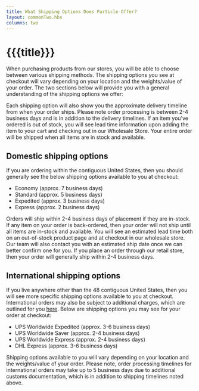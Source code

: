 ```yaml
---
title: What Shipping Options Does Particle Offer?
layout: commonTwo.hbs
columns: two
---
```


# {{{title}}}
When purchasing products from our stores, you will be able to choose between various shipping methods. The shipping options you see at checkout will vary depending on your location and the weights/value of your order. The two sections below will provide you with a general understanding of the shipping options we offer:

Each shipping option will also show you the approximate delivery timeline from when your order ships. Please note order processing is between 2-4 business days and is in addition to the delivery timelines. If an item you've ordered is out of stock, you will see lead time information upon adding the item to your cart and checking out in our Wholesale Store. Your entire order will be shipped when all items are in stock and available. 

## Domestic shipping options

If you are ordering within the contiguous United States, then you should generally see the below shipping options available to you at checkout:

* Economy (approx. 7 business days)
* Standard (approx. 5 business days)
* Expedited (approx. 3 business days)
* Express (approx. 2 business days)

Orders will ship within 2-4 business days of placement if they are in-stock. If any item on your order is back-ordered, then your order will not ship until all items are in-stock and available. You will see an estimated lead time both on an out-of-stock product page and at checkout in our wholesale store. Our team will also contact you with an estimated ship date once we can better confirm one for you. If you place an order through our retail store, then your order will generally ship within 2-4 business days.

## International shipping options

If you live anywhere other than the 48 contiguous United States, then you will see more specific shipping options available to you at checkout. International orders may also be subject to additional charges, which are outlined for you [here](/troubleshooting/faqs/shipping/if-my-order-is-shipping-to-a-country-outside-of-the-united-states-what-do-i-need-to-know/). Below are shipping options you may see for your order at checkout:

* UPS Worldwide Expedited (approx. 3-6 business days)
* UPS Worldwide Saver (approx. 2-4 business days)
* UPS Worldwide Express (approx. 2-4 business days)
* DHL Express (approx. 3-6 business days)

Shipping options available to you will vary depending on your location and the weights/value of your order. Please note, order processing timelines for international orders may take up to 5 business days due to additional customs documentation, which is in addition to shipping timelines noted above. 
